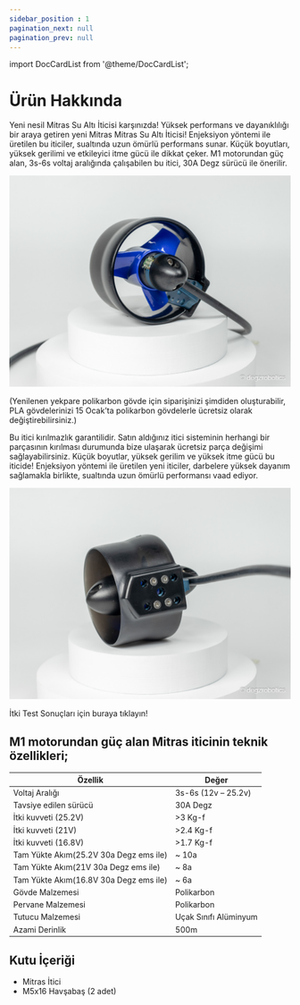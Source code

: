 ```yaml
---
sidebar_position : 1
pagination_next: null
pagination_prev: null
---
```


import DocCardList from '@theme/DocCardList';

# Ürün Hakkında

Yeni nesil Mitras Su Altı İticisi karşınızda!
Yüksek performans ve dayanıklılığı bir araya getiren yeni Mitras Mitras Su Altı İticisi! Enjeksiyon yöntemi ile üretilen bu iticiler, sualtında uzun ömürlü performans sunar. Küçük boyutları, yüksek gerilimi ve etkileyici itme gücü ile dikkat çeker. M1 motorundan güç alan, 3s-6s voltaj aralığında çalışabilen bu itici, 30A Degz sürücü ile önerilir.

![Mitras itici](./image/mitras-utras-15.jpg)

(Yenilenen yekpare polikarbon gövde için siparişinizi şimdiden oluşturabilir, PLA gövdelerinizi 15 Ocak’ta polikarbon gövdelerle ücretsiz olarak değiştirebilirsiniz.)

Bu itici kırılmazlık garantilidir. Satın aldığınız itici sisteminin herhangi bir parçasının kırılması durumunda bize ulaşarak ücretsiz parça değişimi sağlayabilirsiniz.
Küçük boyutlar, yüksek gerilim ve yüksek itme gücü bu iticide! Enjeksiyon yöntemi ile üretilen yeni iticiler, darbelere yüksek dayanım sağlamakla birlikte, sualtında uzun ömürlü performansı vaad ediyor.

![Mitras itici](./image/mitras-utras-17.jpg)


İtki Test Sonuçları için buraya tıklayın!

## M1 motorundan güç alan Mitras iticinin teknik özellikleri;

| Özellik                                 | Değer                 |
|-----------------------------------------|-----------------------|
| Voltaj Aralığı                          | 3s-6s (12v – 25.2v)   |
| Tavsiye edilen sürücü                   | 30A Degz              |
| İtki kuvveti (25.2V)                    | >3 Kg-f               |
| İtki kuvveti (21V)                      | >2.4 Kg-f             |
| İtki kuvveti (16.8V)                    | >1.7 Kg-f             |
| Tam Yükte Akım(25.2V 30a Degz ems ile)  | ~ 10a                 |
| Tam Yükte Akım(21V 30a Degz ems ile)    | ~ 8a                  |
| Tam Yükte Akım(16.8V 30a Degz ems ile)  | ~ 6a                  |
| Gövde Malzemesi                         | Polikarbon            |
| Pervane Malzemesi                       | Polikarbon            |
| Tutucu Malzemesi                        | Uçak Sınıfı Alüminyum |
| Azami Derinlik                          | 500m                  |

## Kutu İçeriği

- Mitras İtici
- M5x16 Havşabaş (2 adet)

<DocCardList />
